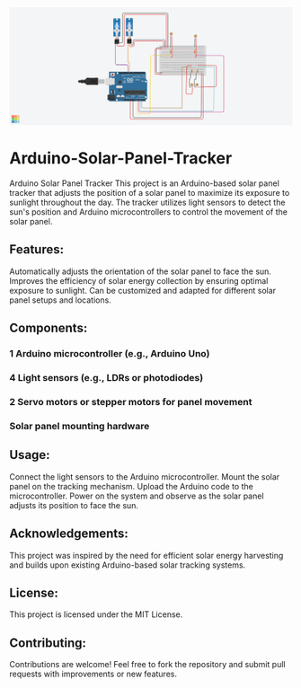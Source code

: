  ![](/connection.png)
# Arduino-Solar-Panel-Tracker
Arduino Solar Panel Tracker
This project is an Arduino-based solar panel tracker that adjusts the position of a solar panel to maximize its exposure to sunlight throughout the day.
The tracker utilizes light sensors to detect the sun's position and Arduino microcontrollers to control the movement of the solar panel.

<h2>Features:</h2>

Automatically adjusts the orientation of the solar panel to face the sun.
Improves the efficiency of solar energy collection by ensuring optimal exposure to sunlight.
Can be customized and adapted for different solar panel setups and locations.
<h2>Components:</h2>

<h3>1 Arduino microcontroller (e.g., Arduino Uno)</h3>
<h3>4 Light sensors (e.g., LDRs or photodiodes)</h3>
<h3>2 Servo motors or stepper motors for panel movement</h3>
<h3>Solar panel mounting hardware</h3>
<h2>Usage:</h2>

Connect the light sensors to the Arduino microcontroller.
Mount the solar panel on the tracking mechanism.
Upload the Arduino code to the microcontroller.
Power on the system and observe as the solar panel adjusts its position to face the sun.
<h2>Acknowledgements:</h2>

This project was inspired by the need for efficient solar energy harvesting and builds upon existing Arduino-based solar tracking systems.

<h2>License:</h2>
This project is licensed under the MIT License.

<h2>Contributing:</h2>
Contributions are welcome! Feel free to fork the repository and submit pull requests with improvements or new features.
